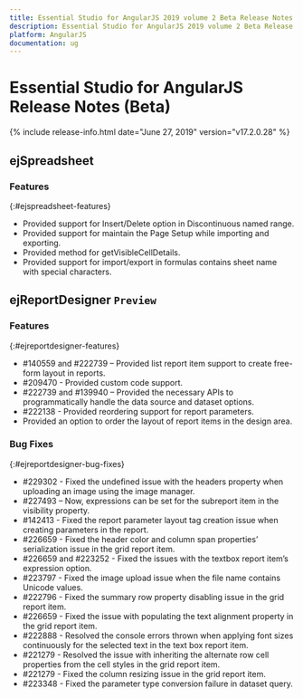 ```yaml
---
title: Essential Studio for AngularJS 2019 volume 2 Beta Release Notes  
description: Essential Studio for AngularJS 2019 volume 2 Beta Release Notes  
platform: AngularJS
documentation: ug
---
```


# Essential Studio for AngularJS  Release Notes (Beta)  

{% include release-info.html date="June 27, 2019"  version="v17.2.0.28" %} 






## ejSpreadsheet

### Features
{:#ejspreadsheet-features}

* Provided support for Insert/Delete option in Discontinuous named range.
* Provided support for maintain the Page Setup while importing and exporting.
* Provided method for getVisibleCellDetails.
* Provided support for import/export in formulas contains sheet name with special characters.
## ejReportDesigner `Preview`

### Features
{:#ejreportdesigner-features}

* \#140559 and #222739 – Provided list report item support to create free-form layout in reports.
* \#209470 - Provided custom code support.
* \#222739 and #139940 – Provided the necessary APIs to programmatically handle the data source and dataset options.
* \#222138 - Provided reordering support for report parameters.
* Provided an option to order the layout of report items in the design area.

### Bug Fixes
{:#ejreportdesigner-bug-fixes}

* \#229302 - Fixed the undefined issue with the headers property when uploading an image using the image manager.
* \#227493 – Now, expressions can be set for the subreport item in the visibility property.
* \#142413 - Fixed the report parameter layout tag creation issue when creating parameters in the report.
* \#226659 - Fixed the header color and column span properties’ serialization issue in the grid report item.
* \#226659 and #223252 - Fixed the issues with the textbox report item’s expression option.
* \#223797 - Fixed the image upload issue when the file name contains Unicode values.
* \#222796 - Fixed the summary row property disabling issue in the grid report item.
* \#226659 - Fixed the issue with populating the text alignment property in the grid report item.
* \#222888 - Resolved the console errors thrown when applying font sizes continuously for the selected text in the text box report item.
* \#221279 - Resolved the issue with inheriting the alternate row cell properties from the cell styles in the grid report item.
* \#221279 - Fixed the column resizing issue in the grid report item.
* \#223348 - Fixed the parameter type conversion failure in dataset query.
